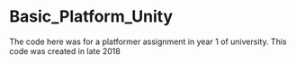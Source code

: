 # Basic_Platform_Unity
The code here was for a platformer assignment in year 1 of university. This code was created in late 2018
